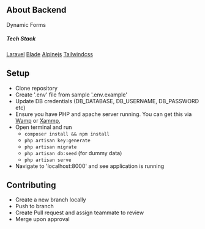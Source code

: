 ## About Backend

Dynamic Forms

##### Tech Stack
[Laravel](https://www.laravel.com)
[Blade](https://laravel.com/docs/8.x)
[Alpinejs](https://github.com/alpinejs/alpine)
[Tailwindcss](https://www.tailwindcss.com)

## Setup

- Clone repository
- Create '.env' file from sample '.env.example'
- Update DB credentials (DB_DATABASE, DB_USERNAME, DB_PASSWORD etc)
- Ensure you have PHP and apache server running. You can get this via [Wamp](https://www.wampserver.com/en/) or [Xammp](https://www.apachefriends.org/), 
- Open terminal and run 
  - `composer install && npm install`
  - `php artisan key:generate`
  - `php artisan migrate`
  - `php artisan db:seed` (for dummy data)
  - `php artisan serve`
- Navigate to 'localhost:8000' and see application is running

## Contributing

- Create a new branch locally
- Push to branch
- Create Pull request and assign teammate to review
- Merge upon approval

